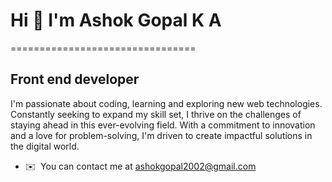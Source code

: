 # Hi 👋 I'm Ashok Gopal K A
================================

Front end developer
-------------------

I'm passionate about coding, learning and exploring new web technologies. Constantly seeking to expand my skill set, I thrive on the challenges of staying ahead in this ever-evolving field. With a commitment to innovation and a love for problem-solving, I'm driven to create impactful solutions in the digital world.

*   ✉️  You can contact me at [ashokgopal2002@gmail.com](mailto:ashokgopal2002@gmail.com)
